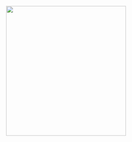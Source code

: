 <p align="center">
<img src="https://mhabibr02.github.io/Page-Web-Development/assets/img/portfolio/webdev-93.png" width="80%" height="30%">
</p>
